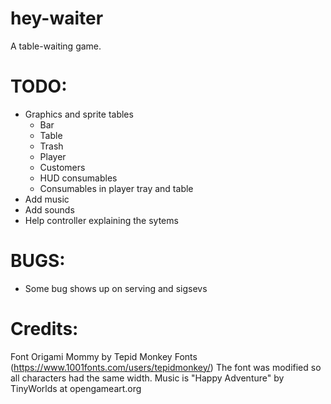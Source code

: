 # hey-waiter

A table-waiting game.

# TODO:
- Graphics and sprite tables
	- Bar
	- Table
	- Trash
	- Player
	- Customers
	- HUD consumables
	- Consumables in player tray and table
- Add music
- Add sounds
- Help controller explaining the sytems

# BUGS:

- Some bug shows up on serving and sigsevs

# Credits:

Font Origami Mommy by Tepid Monkey Fonts (https://www.1001fonts.com/users/tepidmonkey/)
The font was modified so all characters had the same width.
Music is "Happy Adventure" by TinyWorlds at opengameart.org
